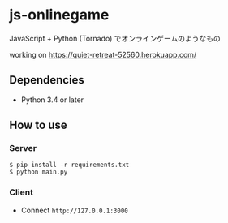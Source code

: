 # js-onlinegame
JavaScript + Python (Tornado) でオンラインゲームのようなもの

working on https://quiet-retreat-52560.herokuapp.com/

## Dependencies
* Python 3.4 or later

## How to use

### Server

```
$ pip install -r requirements.txt
$ python main.py
```

### Client
* Connect `http://127.0.0.1:3000`

